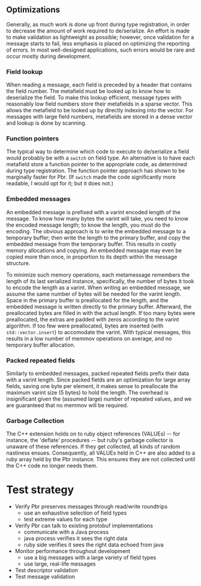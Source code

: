 ## Optimizations

Generally, as much work is done up front during type registration, in
order to decrease the amount of work required to de/serialize. An
effort is made to make validation as lightweight as possible; however,
once validation for a message starts to fail, less emphasis is placed
on optimizing the reporting of errors. In most well-designed
applications, such errors would be rare and occur mostly during
development.

### Field lookup

When reading a message, each field is preceded by a header that
contains the field number. The metafield must be looked up to know how
to deserialize the field. To make this lookup efficient, message types
with reasonably low field numbers store their metafields in a sparse
vector. This allows the metafield to be looked up by directly indexing
into the vector. For messages with large field numbers, metafields are
stored in a dense vector and lookup is done by scanning.

### Function pointers

The typical way to determine which code to execute to de/serialize a
field would probably be with a `switch` on field type. An alternative
is to have each metafield store a function pointer to the appropriate
code, as determined during type registration. The function pointer
approach has shown to be marginally faster for Pbr. (If `switch` made
the code significantly more readable, I would opt for it; but it does
not.)

### Embedded messages

An embedded message is prefixed with a varint encoded length of the
message. To know how many bytes the varint will take, you need to know
the encoded message length; to know the length, you must do the
encoding. The obvious approach is to write the embedded message to a
temporary buffer; then write the length to the primary buffer, and
copy the embedded message from the temporary buffer. This results in
costly memory allocations and copying. An embedded message may even be
copied more than once, in proportion to its depth within the message
structure.

To minimize such memory operations, each metamessage remembers the
length of its last serialized instance, specifically, the number of
bytes it took to encode the length as a varint. When writing an
embedded message, we assume the same number of bytes will be needed
for the varint length. Space in the primary buffer is preallocated for
the length, and the embedded message is written directly to the
primary buffer. Afterward, the preallocated bytes are filled in with
the actual length. If too many bytes were preallocated, the extras are
padded with zeros according to the varint algorithm. If too few were
preallocated, bytes are inserted (with `std::vector.insert`) to
accomodate the varint. With typical messages, this results in a low
number of memmov operations on average, and no temporary buffer
allocation.

### Packed repeated fields

Similarly to embedded messages, packed repeated fields prefix their
data with a varint length. Since packed fields are an optimization for
large array fields, saving one byte per element, it makes sense to
preallocate the maximum varint size (5 bytes) to hold the length. The
overhead is insignificant given the (assumed large) number of repeated
values, and we are guaranteed that no memmov will be required.

### Garbage Collection

The C++ extension holds on to ruby object references (VALUEs) -- for
instance, the 'deflate' procedures -- but ruby's garbage collector is
unaware of these references. If they get collected, all kinds of
random nastiness ensues. Consequently, all VALUEs held in C++ are also
added to a ruby array held by the Pbr instance. This ensures they are
not collected until the C++ code no longer needs them.


# Test strategy

- Verify Pbr preserves messages through read/write roundtrips
  - use an exhaustive selection of field types
  - test extreme values for each type
- Verify Pbr can talk to existing protobuf implementations
  - communicate with a Java process
  - java process verifies it sees the right data
  - ruby side verifies it sees the right data echoed from java
- Monitor performance throughout development
  - use a big messages with a large variety of field types
  - use large, real-life messages
- Test descriptor validation
- Test message validation


